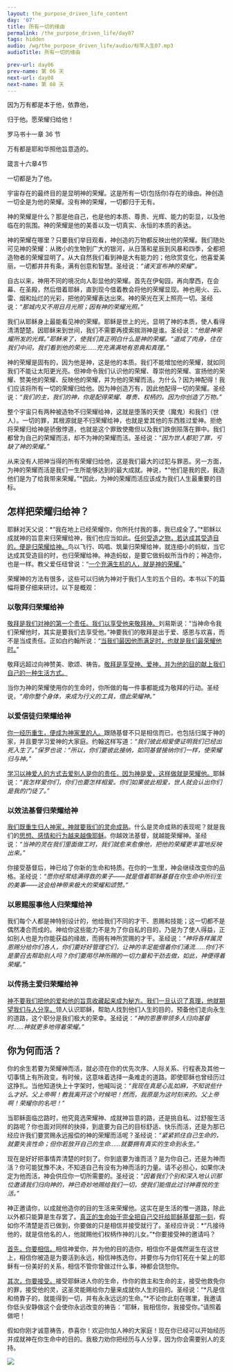 ```yaml
---
layout: the_purpose_driven_life_content
day: '07'
title: 所有一切的缘由
permalink: /the_purpose_driven_life/day07
tags: hidden
audio: /wg/the_purpose_driven_life/audio/标竿人生07.mp3
audioTitle: 所有一切的缘由

prev-url: day06
prev-name: 第 06 天
next-url: day08
next-name: 第 08 天 
---
```


<div class="center script">
<p>因为万有都是本于他，依靠他，</p>
<P>归于他。愿荣耀归给他！</p>
<p class="sp-verse">罗马书十一章 36 节</p>
</div>
<div class="center script">
<p>万有都是耶和华照他旨意造的。</p>
<p class="sp-verse">箴言十六章4节</p>
</div>
<p class="first">一切都是为了他。</p>

宇宙存在的最终目的是显明神的荣耀。这是所有一切(包括你)存在的缘由。神创造一切全是为他的荣耀。没有神的荣耀，一切都归于无有。

神的荣耀是什么？那是他自己，也是他的本质、尊贵、光辉、能力的彰显，以及他临在的氛围。神的荣耀是他的美善以及一切真实、永恒的本质的表达。

神的荣耀在哪里？只要我们举目观看，神创造的万物都反映出他的荣耀。我们随处可见神的荣耀：从微小的生物到广大的银河，从日落和星辰到风暴和四季，全都把造物者的荣耀显明了。从大自然我们看到神是大有能力的；他欣赏变化，他喜爱美丽，一切都井井有条，满有创意和智慧。圣经说：*“诸天宣布神的荣耀”。*

自古以来，神用不同的境况向人彰显他的荣耀。首先在伊甸园，再向摩西，在会幕、在圣殿，然后借着耶稣，直到现今借着教会将他的荣耀显现。神也用火、云、雷、烟和灿烂的光彩，把他的荣耀表达出來。神的荣光在天上照亮一切。圣经说：*“那城内又不用日月光照；因有神的荣耀光照。”*

我们从耶稣身上最能看见神的荣耀。耶稣是世上的光，显明了神的本质，使人看得清清楚楚。因耶稣来到世间，我们不需要再摸索揣测神是谁。圣经说：*“他是神荣耀所发的光辉。”*耶稣来了，使我们真正明白什么是神的荣耀。*“道成了肉身，住在我们中间，我们看到他的荣光……充充满满地有恩典和真理。”*

神的荣耀是固有的，因为他是神，这是他的本质。我们不能增加他的荣耀，就如同我们不能让太阳更光亮。但神命令我们认识他的荣耀、尊崇他的荣耀、宣扬他的荣耀、赞美他的荣耀、反映他的荣耀，并为他的荣耀而活。为什么？因为神配得！我们应该将所有一切的荣耀归给他。因为神创造万有，因此他配得一切的荣耀。圣经说：*“我们的主，我们的神，你是配得荣耀、尊贵、权柄的。因为你创造了万物。”*

整个宇宙只有两种被造物不归荣耀给神，这就是堕落的天使（魔鬼）和我们（世人）。一切的罪，其根源就是不归荣耀给神，也就是爱其他的东西胜过爱神。拒绝将荣耀归给神是骄傲悖道，也就是这个罪致使撒但以及我们跌倒殒落在罪中。我们都曾为自己的荣耀而活，却不为神的荣耀而活。圣经说：*“因为世人都犯了罪，亏缺了神的荣耀。”*

从来没有人把神当得的所有荣耀归给他，这是我们最大的过犯与罪恶。另一方面，为神的荣耀而活是我们一生所能够达到的最大成就。神说，*“他们是我的民，我造他们是为了给我带来荣耀。”*因此，为神的荣耀而活应该成为我们人生最重要的目标。

## 怎样把荣耀归给神？

耶稣对天父说：*“我在地上已经荣耀你，你所托付我的事，我已成全了。”*耶稣以成就神的旨意来归荣耀给神，我们也应当如此。<u>任何受造之物，若达成其受造目的，便是归荣耀给神。</u>鸟以飞行、鸣唱、筑巢归荣耀给神，就连细小的蚂蚁，当它达成其受造目的时，也归荣耀给神。神造蚂蚁，是要它做蚂蚁所当作的；神造你，也是一样。教父爱任纽曾说：“<u>一个充满生机的人，就是神的荣耀。</u>”

荣耀神的方法有很多，这些可以归纳为神对于我们人生的五个目的。本书以下的篇幅将要仔细来研讨。以下是概观：

### 以敬拜归荣耀给神

<u>敬拜是我们对神的第一个责任。我们以享受他来敬拜神。</u>刘易斯说：“当神命令我们荣耀他时，其实是要我们去享受他。”神要我们的敬拜是出于爱、感恩与欢喜，而不是当成责任。正如白约翰所说：“<u>当我们最因他而满足时，也就是我们最荣耀他时。</u>”

敬拜远超过向神赞美、歌颂、祷告。<u>敬拜是享受神、爱神，并为他的目的献上我们自己的一种生活方式。</u>

当你为神的荣耀使用你的生命时，你所做的每一件事都能成为敬拜的行动。圣经说，*“用你整个身体，来成为行义的工具，借此荣耀神。”*

### 以爱信徒归荣耀给神

<u>你一经历重生，便成为神家里的人。</u>跟随基督不只是相信而已，也包括归属于神的家，并且要学习爱神的大家庭。约翰这样写道：*“我们彼此相爱便证明我们已经出死入生了。”*保罗也说：*“所以，你们要彼此接纳，如同基督接纳你们一样，使荣耀归与神。”*

<u>学习以神爱人的方式去爱别人是你的责任，因为神是爱，这样做就是荣耀他。</u>耶稣说：*“我怎样爱你们，你们也要怎样相爱。你们如果彼此相爱，世人就会认出你们是我的门徒了。”*

### 以效法基督归荣耀给神

<u>我们既重生归人神家，神就要我们的灵命成熟</u>。什么是灵命成熟的表现呢？就是我们的<u>思想、感情和行为越来越像耶稣</u>。你越效法基督，就越能荣耀神。圣经说：*“当神的灵在我们里面做工时，我们就愈来愈像他，把他的荣耀更丰富地反映出来。”*

你接受基督后，神已给了你新的生命和特质。在你的一生里，神会继续改变你的品格。圣经说：*“愿你经常结满得救的果子——就是借着耶稣基督在你生命中所衍生的美事——这会给神带来极大的荣耀和颂赞。”*

### 以恩赐服事他人归荣耀给神

我们每个人都是神特别设计的，他给我们不同的才干、恩赐和技能；这一切都不是偶然凑合而成的。神给你这些能力不是为了你自私的目的，乃是为了使人得益，正如别人也是为你能获益的缘故，而拥有神所赏赐的才干。圣经说：*“神将各样属灵恩赐分给你们各人，你们要好好管理它们，让神的丰足能借着你们涌流……你们不是蒙召去帮助别人吗？你们要用尽神所赐的一切力量和干劲去做，如此，神便得着荣耀。”*

### 以传扬主爱归荣耀给神

<u>神不要我们把他的爱和他的旨意收藏起来成为秘方。我们一旦认识了真理，他就期望我们与人分享。</u>领人认识耶稣，帮助人找到他们人生的目的，预备他们走向永生的道路，这个职分是我们极大的荣幸。圣经说：*“神的恩惠带领多人归向基督时……神就更多地得着荣耀。”*

## 你为何而活？

你的余生若要为荣耀神而活，就必须在你的优先次序、人际关系、行程表及其他一切事情上有所政变。有时候，这意味着选择一条难走的道路。即使耶稣也曾经历过这挣扎。当他知道快上十字架时，他喊叫说：*“我现在真是心乱如麻，不知说些什么才好。父上帝啊！教我离开这个时候吧！然而，我原是为这时刻来的。父上帝啊！荣耀你的名吧！”*

当耶稣面临岔路时，他究竟选荣耀神、成就神旨意的路，还是挑自私、过舒服生活的路呢？你也面对同样的抉择，到底要为自己的目标舒适、快乐而活，还是为那已经应许我们要赏赐永远报偿的神的荣耀而活呢？圣经说：*“紧紧抓住自己生命的，就要失丧性命；但你若放开自己的生命……就要拥有真实的生命到永生。”*

现在是好好把事情弄清楚的时刻了。你到底要为谁而活？是为你自己，还是为神而活？你可能犹豫不决，不知道自己有没有为神而活的力量。请不必担心，如果你决定为他而活，神会供应你一切所需要的。圣经说：*“因着我们个别和深入地认识那位邀请我们归向神的，神已奇妙地赐给我们一切，使我们能借此过讨神喜悦的生活。”*

神正邀请你，以成就他造你的目的生活来荣耀他。这实在是生活的惟一道路，除此以外都只能算是生存罢了。<u>真正的生命始于完全把自己交托给耶稣基督那一刻</u>，假如你不清楚是否已做到，你要做的只是相信并接受就行了。圣经应许说：*“凡接待他的，就是信他名的人，他就赐他们权柄作神的儿女。”*你要接受神的邀请吗？

<u>首先，你要相信。</u>相信神爱你，并为他的目的造你，相信你不是偶然诞生在这世上，相信你被造是为要活到永远，相信神拣选你，并要你与为你钉死在十架上的耶稣有一份美好的关系，相信不管你曾做过什么事，神都会饶恕你。

<u>其次，你要接受。</u>接受耶稣进人你的生命，作你的救主和生命的主，接受他救免你的罪，接受他的灵，这圣灵能赐给你力量来成就你人生的目的。圣经说：“*凡是信和倚靠子的，就能得到一切，并有永永远远的生命。”*不论你此刻在哪里，我邀请你低头安静做这个会使你永远改变的祷告：“耶稣，我相信你，我接受你。”请照着做吧！

假如你刚才诚意祷告，恭喜你！欢迎你加人神的大家庭！现在你已经可以开始经历并成就神在你生命中的目的。我极力劝你把经历与人分享，因为你会需要别人的支持。

<div class="article-img-wrapper">
  <img src="https://typora-1259024198.cos.ap-beijing.myqcloud.com/wg/the_purpose_driven_life/image/day07_card.jpg">
</div>
